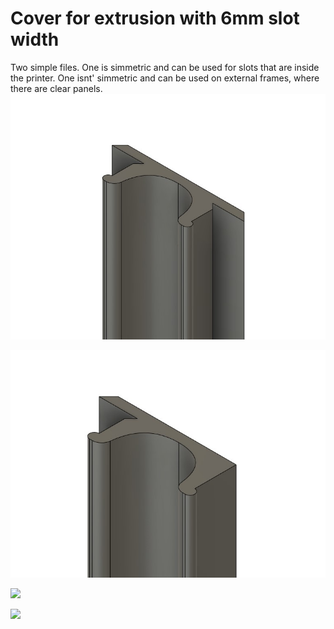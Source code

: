 ﻿# Cover for extrusion with 6mm slot width

Two simple files.
One is simmetric and can be used for slots that are inside the printer.
One isnt' simmetric and can be used on external frames, where there are clear panels.
![](./images/simmetric.jpg)

![](./images/one_side.jpg)

![](./images/IMG_3239.jpg)

![](./images/IMG_3238.jpg)
